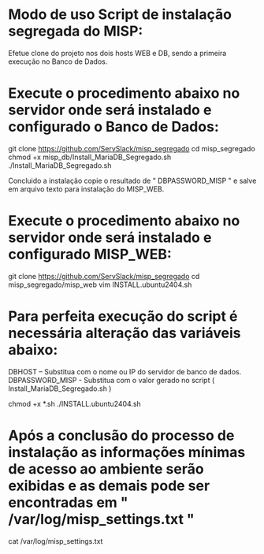 
# Modo de uso Script de instalação segregada do MISP:

Efetue clone do projeto nos dois hosts WEB e DB, sendo a primeira execução no Banco de Dados.

# Execute o procedimento abaixo no servidor onde será instalado e configurado o Banco de Dados:

git clone https://github.com/ServSlack/misp_segregado
cd misp_segregado
chmod +x misp_db/Install_MariaDB_Segregado.sh
./Install_MariaDB_Segregado.sh

Concluido a instalação copie o resultado de " DBPASSWORD_MISP " e salve em arquivo texto para instalação do MISP_WEB.

# Execute o procedimento abaixo no servidor onde será instalado e configurado MISP_WEB:

git clone https://github.com/ServSlack/misp_segregado
cd misp_segregado/misp_web
vim INSTALL.ubuntu2404.sh

# Para perfeita execução do script é necessária alteração das variáveis abaixo:
DBHOST – Substitua com o nome ou IP do servidor de banco de dados.
DBPASSWORD_MISP - Substitua com o valor gerado no script ( Install_MariaDB_Segregado.sh )

chmod +x *.sh
./INSTALL.ubuntu2404.sh

# Após a conclusão do processo de instalação as informações mínimas de acesso ao ambiente serão exibidas e as demais pode ser encontradas em " /var/log/misp_settings.txt "
cat /var/log/misp_settings.txt
